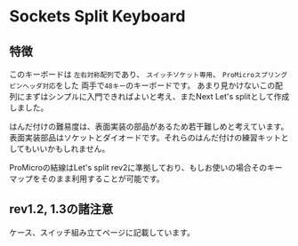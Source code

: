 # Sockets Split Keyboard

## 特徴

このキーボードは `左右対称配列`であり、 `スイッチソケット専用`、 `ProMicroスプリングピンヘッダ対応`をした 両手で`48キー`のキーボードです。 
あまり見かけないこの配列にまずはシンプルに入門できればよいと考え、またNext Let's splitとして作成しました。  
  
はんだ付けの難易度は、表面実装の部品があるため若干難しめと考えています。  
表面実装部品はソケットとダイオードです。それらのはんだ付けの練習キットとしてもいいかもしれません。  

ProMicroの結線はLet's split rev2に準拠しており、もしお使いの場合そのキーマップをそのまま利用することが可能です。  

## rev1.2, 1.3の諸注意
ケース、スイッチ組み立てページに記載しています。  

